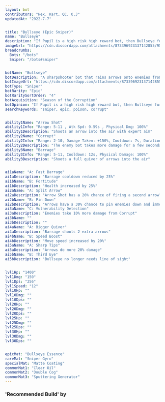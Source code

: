 ```yaml
---
layout: bot
contributors: "Hex, Kart, QC, O.J"
updatedAt: "2022-7-7"


title: "Bullseye (Epic Sniper)"
name: "Bullseye"
description: "If Pupil is a high risk high reward bot, then Bullseye further exceeds the definition. Can do more than just harming enemy bots, Bullseye is capable of shredding anything including tankers.\n- Pros: High speed, high damage, long range\n- Cons: High minimum range, Barrage usually misses\n- The bot can be vulnerable sometimes"
imageUrl: "https://cdn.discordapp.com/attachments/873396923137142855/957875194784014386/bullseye.png"
breadcrumbs:
  Bots: "/bots"
  Sniper: "/bots#sniper"


botName: "Bullseye"
botDescription: "A sharpshooter bot that rains arrows onto enemies from a distance."
botImageUrl: "https://cdn.discordapp.com/attachments/873396923137142855/957875194784014386/bullseye.png"
botType: "Sniper"
botRarity: "Epic"
botRaritySortOrder: "4"
botAcquisition: "Season of the Corruption"
botOpinion: "If Pupil is a high risk high reward bot, then Bullseye further exceeds the definition. Can do more than just harming enemy bots, Bullseye is capable of shredding anything including tankers."
searchKeywords: "sniper, epic, poison, corrupt"


ability1Name: "Arrow Shot"
ability1Info: "Range: 5-11 , Atk Spd: 0.59s , Physical Dmg: 100%"
ability1Description: "Shoots an arrow into the air with expert aim"
ability2Name: "Corrupt"
ability2Info: "Range: 2-10, Damage Taken: +150%, Cooldown: 7s, Duration: 3s"
ability2Description: "The enemy bot takes more damage for a few seconds"
ability3Name: "Barrage"
ability3Info: "Range: 5-11, Cooldown: 12s, Physical Damage: 100%"
ability3Description: "Shoots a full quiver of arrows into the air"


ai1aName: "A: Fast Barrage"
ai1aDescription: "Barrage cooldown reduced by 25%"
ai1bName: "B: Fortitude"
ai1bDescription: "Health increased by 25%"
ai2aName: "A: Split Arrow"
ai2aDescription: "Arrow Shot has a 20% chance of firing a second arrow"
ai2bName: "B: Pin Down"
ai2bDescription: "Arrows have a 30% chance to pin enemies down and immobilize them"
ai3aName: "C: Vulnerability Detection"
ai3aDescription: "Enemies take 10% more damage from Corrupt"
ai3bName: ""
ai3bDescription: ""
ai4aName: "A: Bigger Quiver"
ai4aDescription: "Barrage shoots 2 extra arrows"
ai4bName: "B: Speed Boost"
ai4bDescription: "Move speed increased by 20%"
ai5aName: "A: Sharp Tips"
ai5aDescription: "Arrows do more 20% damage"
ai5bName: "B: Third Eye"
ai5bDescription: "Bullseye no longer needs line of sight"


lvl1Hp: "1400"
lvl1Dmg: "150"
lvl1Dps: "256"
lvl1Speed: "12"
lvl10Hp: ""
lvl10Dmg: ""
lvl10Dps: ""
lvl20Hp: ""
lvl20Dmg: ""
lvl20Dps: ""
lvl25Hp: ""
lvl25Dmg: ""
lvl25Dps: ""
lvl30Hp: ""
lvl30Dmg: ""
lvl30Dps: ""


epicMat: "Bullseye Essence"
rareMat: "Sniper Gyro"
specialMat: "Matte Coating"
commonMat1: "Clear Oil"
commonMat2: "Double Cog"
commonMat3: "Sputtering Generator"
---
```



### 'Recommended Build' by
